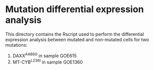 # Mutation differential expression analysis
This directory contains the Rscript used to perform the differential expression analysis between mutated and non-mutated cells for two mutations:
1) DAXX<sup>A486G</sup> in sample GOE615
2) MT-CYB<sup>L236I</sup> in sample GOE1360
